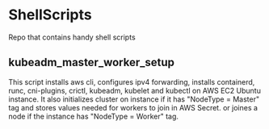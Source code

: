 # ShellScripts
Repo that contains handy shell scripts

## kubeadm_master_worker_setup
This script installs aws cli, configures ipv4 forwarding, installs containerd, runc, cni-plugins, crictl, kubeadm, kubelet and kubectl on AWS EC2 Ubuntu instance.
It also initializes cluster on instance if it has "NodeType = Master" tag and stores values needed for workers to join in AWS Secret.
or joines a node if the instance has "NodeType = Worker" tag.

